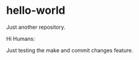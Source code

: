 # hello-world
Just another repository.

Hi Humans:

Just testing the make and commit changes feature.

